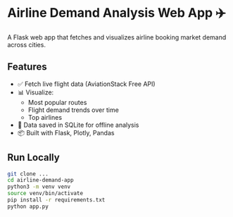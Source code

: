 # Airline Demand Analysis Web App ✈️

A Flask web app that fetches and visualizes airline booking market demand across cities.

## Features
- ✅ Fetch live flight data (AviationStack Free API)
- 📊 Visualize:
  - Most popular routes
  - Flight demand trends over time
  - Top airlines
- 🧼 Data saved in SQLite for offline analysis
- 📦 Built with Flask, Plotly, Pandas

## Run Locally

```bash
git clone ...
cd airline-demand-app
python3 -m venv venv
source venv/bin/activate
pip install -r requirements.txt
python app.py

